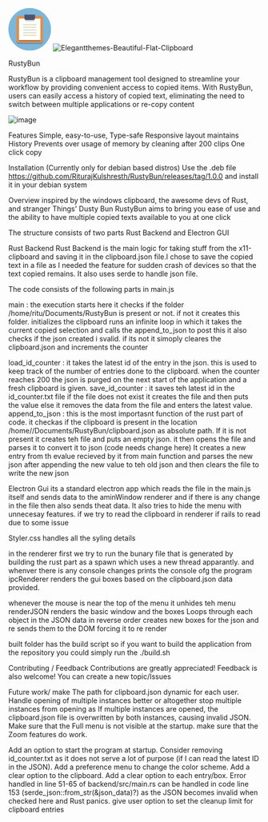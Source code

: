 <svg height="85.333336" viewBox="0 0 85.333336 85.333336" width="85.333336" xmlns="http://www.w3.org/2000/svg"><g transform="matrix(.13333333 0 0 -.13333333 0 85.333333)"><path d="m640 320c0-176.73-143.27-320-320-320s-320 143.27-320 320 143.27 320 320 320 320-143.27 320-320" fill="#7db6d8"/><path d="m480 100h-320c-22.094 0-40 17.91-40 40v265 55-35-265c0-22.09 17.906-40 40-40h320c22.094 0 40 17.91 40 40v-20c0-22.09-17.906-40-40-40" fill="#6594b2"/><path d="m480 520h-320c-22.094 0-40-17.906-40-40v-55-265c0-22.09 17.906-40 40-40h320c22.094 0 40 17.91 40 40v265 55c0 22.094-17.906 40-40 40" fill="#e08e4c"/><path d="m480 140h-320v320-300h320z" fill="#b77744"/><path d="m160 160h320v320h-320z" fill="#fff"/><g fill="#e1e3cc"><path d="m420 380h-200v20h200z"/><path d="m420 340h-200v20h200z"/><path d="m420 300h-200v20h200z"/><path d="m420 260h-200v20h200z"/><path d="m420 220h-200v20h200z"/></g><path d="m400 480h-160v40h160v-30z" fill="#b77744"/><path d="m370 440h-100c-16.57 0-30 13.43-30 30v10h160v-10c0-16.57-13.43-30-30-30" fill="#d4d3d1"/><path d="m370 540h-130v-50c0-16.57 13.43-30 30-30h100c16.57 0 30 13.43 30 30v10 10 30z" fill="#495672"/></g></svg>
![Elegantthemes-Beautiful-Flat-Clipboard](https://github.com/RiturajKulshresth/RustyBun/assets/43854753/fab4852f-8358-4d3a-b34d-ecd223cf8379)

RustyBun

RustyBun is a clipboard management tool designed to streamline your workflow by providing convenient access to copied items. With RustyBun, users can easily access a history of copied text, eliminating the need to switch between multiple applications or re-copy content

![image](https://github.com/RiturajKulshresth/RustyBun/assets/43854753/7c76d552-65fd-4759-bb25-60e59c7c0723)

Features
Simple, easy-to-use, Type-safe
Responsive layout
maintains History 
Prevents over usage of memory by cleaning after 200 clips
One click copy 

Installation
(Currently only for debian based distros)
Use the .deb file https://github.com/RiturajKulshresth/RustyBun/releases/tag/1.0.0 and install it in your debian system 

Overview 
inspired by the windows clipboard, the awesome devs of Rust, and stranger Things' Dusty Bun RustyBun aims to bring you ease of use and the ability to have multiple copied texts available to you at one click 

The structure consists of two parts 
Rust Backend and Electron GUI 

Rust Backend
Rust Backend is the main logic for taking stuff from the x11-clipboard and saving it in the clipboard.json file.I chose to save the copied text in a file as I needed the feature for sudden crash of devices so that the text copied remains. It also uses serde to handle json file.

The code consists of the following parts in main.js

main : the execution starts here
it checks if the folder /home/ritu/Documents/RustyBun is present or not. if not it creates this folder.
initializes the clipboard
runs an infinite loop in which it takes the current copied selection and calls the append_to_json to 
post this it also checks if the json created i svalid. if its not it simoply cleares the clipboard.json and increments the counter

load_id_counter : it takes the latest id of the entry in the json. this is used to keep track of the number of entries done to the clipboard. when the counter reaches 200 the json is purged on the next start of the application  and a fresh clipboard is given.
save_id_counter : it saves teh latest id in the id_counter.txt file if the file does not exist it creates the file and then puts the value else it removes the data from the file and enters the latest value.
append_to_json : this is the most importasnt function of the rust part of code.
it checkas if the clipboard is present in the location /home/<user>/Documents/RustyBun/clipboard.json as absolute path. If it is not present it creates teh file and puts an empty json.
it then opens the file and parses it to convert it to json (code needs change here)
It creates a new entry from th evalue recieved by it from main function and parses the new json after appending the new value to teh old json
and then clears the file to write the new json 

Electron Gui
its a standard electron app which reads the file in the main.js itself and sends data to the aminWindow renderer and if there is any change in the file then also sends theat data.
It also tries to hide the menu with unnecesay features.
if we try to read the clipboard in renderer if rails to read due to some issue 

Styler.css handles all the syling details 

in the renderer first we try to run the bunary file that is generated by building the rust part as a spawn which uses a new thread apparantly. and whenver there is any console changes prints the console ofg the program 
ipcRenderer renders the gui boxes based on the clipboard.json data provided.

whenever the mouse is near the top of the menu it unhides teh menu
renderJSON renders the basic window and the boxes
 Loops through each object in the JSON data in reverse order
 creates new boxes for the json and re sends them to the DOM forcing it to re render

 built folder has the build script so if you want to build the application from the repository you could simply run the ./build.sh
 
Contributing / Feedback
Contributions are greatly appreciated! Feedback is also welcome! You can create a new topic/Issues

Future work/ 
make The path for clipboard.json dynamic for each user.
Handle opening of multiple instances better or altogether stop multiple instances from opening as If multiple instances are opened, the clipboard.json file is overwritten by both instances, causing invalid JSON.
Make sure that the Full menu is not visible at the startup.
make sure that the Zoom features do work.

Add an option to start the program at startup.
Consider removing id_counter.txt as it does not serve a lot of purpose (if I can read the latest ID in the JSON).
Add a preference menu to change the color scheme.
Add a clear option to the clipboard.
Add a clear option to each entry/box.
Error handled in line 51-65 of backend/src/main.rs can be handled in code line 153 (serde_json::from_str(&json_data)?) as the JSON becomes invalid when checked here and Rust panics.
give user option to set the cleanup limit for clipboard entries



